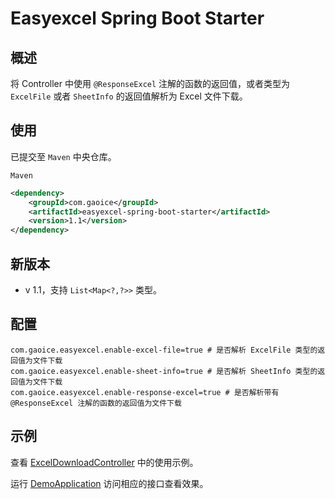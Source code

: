 # Easyexcel Spring Boot Starter
## 概述

将 Controller 中使用 `@ResponseExcel` 注解的函数的返回值，或者类型为 `ExcelFile` 或者 `SheetInfo` 的返回值解析为 Excel 文件下载。



## 使用

已提交至 `Maven` 中央仓库。

`Maven`

```xml
<dependency>
    <groupId>com.gaoice</groupId>
    <artifactId>easyexcel-spring-boot-starter</artifactId>
    <version>1.1</version>
</dependency>
```



## 新版本

- v 1.1，支持 `List<Map<?,?>>` 类型。



## 配置

```properties
com.gaoice.easyexcel.enable-excel-file=true # 是否解析 ExcelFile 类型的返回值为文件下载
com.gaoice.easyexcel.enable-sheet-info=true # 是否解析 SheetInfo 类型的返回值为文件下载
com.gaoice.easyexcel.enable-response-excel=true # 是否解析带有 @ResponseExcel 注解的函数的返回值为文件下载
```



## 示例

查看 [ExcelDownloadController](https://github.com/gaoice/easyexcel-spring-boot-starter/tree/master/src/test/java/com/gaoice/easyexcel/spring/boot/demo/web/ExcelDownloadController.java) 中的使用示例。

运行 [DemoApplication](https://github.com/gaoice/easyexcel-spring-boot-starter/tree/master/src/test/java/com/gaoice/easyexcel/spring/boot/demo/DemoApplication.java) 访问相应的接口查看效果。

